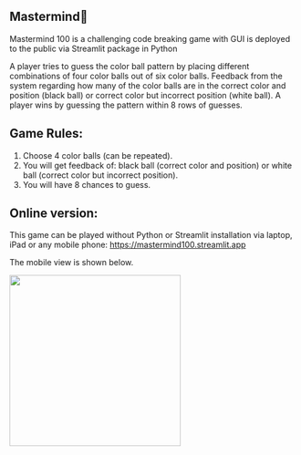 ## Mastermind💯
Mastermind 100 is a challenging code breaking game with GUI is deployed to the public via Streamlit package in Python

A player tries to guess the color ball pattern by placing different combinations of four color balls out of six color balls. Feedback from the system regarding how many of the color balls are in the correct color and position (black ball) or correct color but incorrect position (white ball). A player wins by guessing the pattern within 8 rows of guesses.

## Game Rules: 
1) Choose 4 color balls (can be repeated).
2) You will get feedback of: 
   black ball (correct color and position) or 
   white ball (correct color but incorrect position).
3) You will have 8 chances to guess.

## Online version:
This game can be played without Python or Streamlit installation via laptop, iPad or any mobile phone:
https://mastermind100.streamlit.app

The mobile view is shown below.

<img src="https://github.com/Ivan-Law/Mastermind100/assets/47113978/a52567e0-a475-489a-85c2-401bc45978f0" width="300" />


